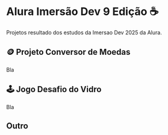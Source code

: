 # Alura Imersão Dev 9 Edição :coffee:
Projetos resultado dos estudos da Imersao Dev 2025 da Alura.

## :coin: Projeto Conversor de Moedas 
Bla

## :joystick: Jogo Desafio do Vidro 
Bla

## Outro
